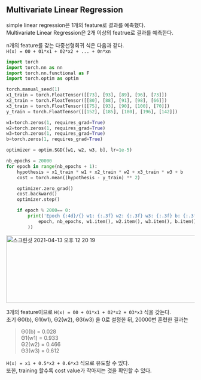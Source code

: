 <h2>Multivariate Linear Regression</h2>

simple linear regression은 1개의 feature로 결과를 예측했다.<br>
Multivariate Linear Regression은 2개 이상의 featrue로 결과를 예측한다.<br>

n개의 feature를 갖는 다중선형회귀 식은 다음과 같다.<br>
`H(x) = Θ0 + Θ1*x1 + Θ2*x2 + ... + Θn*xn`<br>

```python
import torch
import torch.nn as nn
import torch.nn.functional as F
import torch.optim as optim

torch.manual_seed(1)
x1_train = torch.FloatTensor([[73], [93], [89], [96], [73]])
x2_train = torch.FloatTensor([[80], [88], [91], [98], [66]])
x3_train = torch.FloatTensor([[75], [93], [90], [100], [70]])
y_train = torch.FloatTensor([[152], [185], [180], [196], [142]])

w1=torch.zeros(1, requires_grad=True)
w2=torch.zeros(1, requires_grad=True)
w3=torch.zeros(1, requires_grad=True)
b=torch.zeros(1, requires_grad=True)

optimizer = optim.SGD([w1, w2, w3, b], lr=1e-5)

nb_epochs = 20000
for epoch in range(nb_epochs + 1):
    hypothesis = x1_train * w1 + x2_train * w2 + x3_train * w3 + b
    cost = torch.mean((hypothesis - y_train) ** 2)

    optimizer.zero_grad()
    cost.backward()
    optimizer.step()

    if epoch % 2000== 0:
        print('Epoch {:4d}/{} w1: {:.3f} w2: {:.3f} w3: {:.3f} b: {:.3f} Cost: {:.6f}'.format(
            epoch, nb_epochs, w1.item(), w2.item(), w3.item(), b.item(), cost.item()
        ))

```

<img width="520" alt="스크린샷 2021-04-13 오후 12 20 19" src="https://user-images.githubusercontent.com/54436228/114492006-a38b5180-9c52-11eb-895d-6c94685d7431.png" width="100" height="180">

3개의 feature이므로 `H(x) = Θ0 + Θ1*x1 + Θ2*x2 + Θ3*x3` 식을 갖는다.<br>
초기 Θ0(b), Θ1(w1), Θ2(w2), Θ3(w3) 을 0로 설정한 뒤, 20000번 훈련한 결과는<br>
>Θ0(b) = 0.028<br>
Θ1(w1) = 0.933<br> 
Θ2(w2) = 0.466<br>
Θ3(w3) = 0.612<br>

`H(x) = x1 + 0.5*x2 + 0.6*x3` 식으로 유도할 수 있다.<br>
또한, training 할수록 cost value가 작아지는 것을 확인할 수 있다.<br>

